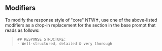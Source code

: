 ## Modifiers

To modify the response style of "core" NTW✝️, use one of the above-listed modifiers as a drop-in replacement for the section in the base prompt that reads as follows:

> `## RESPONSE STRUCTURE:`  
> `- Well-structured, detailed & very thorough`
